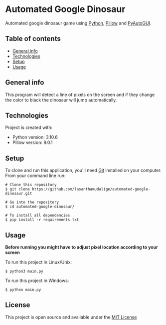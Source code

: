 # Automated Google Dinosaur

Automated google dinosaur game using [Python](https://www.python.org/), [Pillow](https://python-pillow.org/) and  [PyAutoGUI](https://pyautogui.readthedocs.io/en/latest/).

## Table of contents
* [General info](#general-info)
* [Technologies](#technologies)
* [Setup](#setup)
* [Usage](#usage)

## General info

This program will detect a line of pixels on the screen and if they change the color to black the dinosaur will jump automatically. 

## Technologies
Project is created with:
* Python version: 3.10.6
* Pillow version: 9.0.1
	
## Setup

To clone and run this application, you'll need [Git](https://git-scm.com) installed on your computer.\
From your command line run:

```
# Clone this repository
$ git clone https://github.com/lasanthamudalige/automated-google-dinosaur.git

# Go into the repository
$ cd automated-google-dinosaur/

# To install all dependencies
$ pip install -r requirements.txt
```


## Usage

**Before running you might have to adjust pixel location according to your screen**

To run this project in Linux/Unix:

```
$ python3 main.py
```

To run this project in Windows:

```
$ python main.py
```

## License 
This project is open source and available under the [MIT License](https://github.com/lasanthamudalige/automated-google-dinosaur/blob/main/license)
